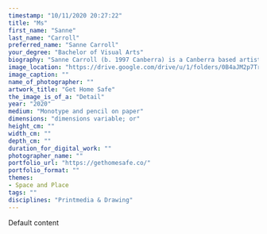 ```yaml
---
timestamp: "10/11/2020 20:27:22"
title: "Ms"
first_name: "Sanne"
last_name: "Carroll"
preferred_name: "Sanne Carroll"
your_degree: "Bachelor of Visual Arts"
biography: "Sanne Carroll (b. 1997 Canberra) is a Canberra based artist currently undertaking a Bachelor of Visual Arts at the Australian National University. Working in drawing, her work explores feminist geographies, particularly concerning women’s safety in urban spaces.  Often working with pencil and slow, repetitive mark making, her laborious process mirrors the work involved in navigating the social issues that she is concerned with.  Recent exhibitions include Micro Macro (CSIRO 2018) and Life and Breath (ANU School of Art and Design, 2019). In 2019, Carroll was commissioned to create a series of eight panels for Daramalan College, for display at various events and ceremonies. Her work resides in private collections."
image_location: "https://drive.google.com/drive/u/1/folders/0B4aJM2p7TrlSfl9ndzQxSXRMazhISlo2c3FlOWRNSVR5QWFPanJjcE5DUXl0TWttMnhtNlk"
image_caption: ""
name_of_photographer: ""
artwork_title: "Get Home Safe"
the_image_is_of_a: "Detail"
year: "2020"
medium: "Monotype and pencil on paper"
dimensions: "dimensions variable; or"
height_cm: ""
width_cm: ""
depth_cm: ""
duration_for_digital_work: ""
photographer_name: ""
portfolio_url: "https://gethomesafe.co/"
portfolio_format: ""
themes:
- Space and Place
tags: ""
disciplines: "Printmedia & Drawing"
---
```


Default content